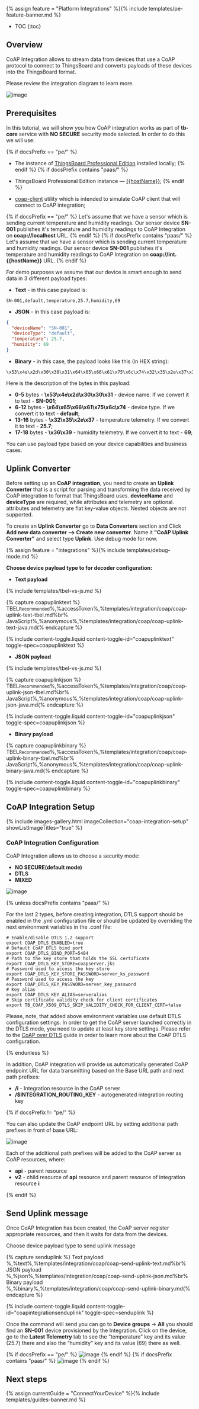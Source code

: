 {% assign feature = "Platform Integrations" %}{% include templates/pe-feature-banner.md %}

* TOC
{:toc}

## Overview

CoAP Integration allows to stream data from devices that use a CoAP protocol to connect to ThingsBoard and converts payloads of these devices into the ThingsBoard format.

Please review the integration diagram to learn more.

![image](/images/user-guide/integrations/coap-integration.svg)

## Prerequisites

In this tutorial, we will show you how CoAP integration works as part of **tb-core** service with **NO SECURE** security mode selected. In order to do this we will use: 

{% if docsPrefix == "pe/" %}
- The instance of [ThingsBoard Professional Edition](https://docs.sensef.ru/docs/user-guide/install/pe/installation-options/) installed locally;
{% endif %}
{% if docsPrefix contains "paas/" %}
- ThingsBoard Professional Edition instance — [{{hostName}}](https://{{hostName}});
{% endif %}

- [coap-client](https://manpages.ubuntu.com/manpages/focal/man5/coap-client.5.html) utility which is intended to simulate CoAP client that will connect to CoAP integration;

{% if docsPrefix == "pe/" %}
Let's assume that we have a sensor which is sending current temperature and humidity readings. Our sensor device **SN-001** publishes it's temperature and humidity readings to CoAP Integration on **coap://localhost** URL.
{% endif %}
{% if docsPrefix contains "paas/" %}
Let's assume that we have a sensor which is sending current temperature and humidity readings. Our sensor device **SN-001** publishes it's temperature and humidity readings to CoAP Integration on **coap://int.{{hostName}}** URL.
{% endif %}

For demo purposes we assume that our device is smart enough to send data in 3 different payload types:
- **Text** - in this case payload is:

```text
SN-001,default,temperature,25.7,humidity,69
```

- **JSON** - in this case payload is:

```json
{
  "deviceName": "SN-001",
  "deviceType": "default",
  "temperature": 25.7,
  "humidity": 69
}
```

- **Binary** - in this case, the payload looks like this (in HEX string):

```text
\x53\x4e\x2d\x30\x30\x31\x64\x65\x66\x61\x75\x6c\x74\x32\x35\x2e\x37\x36\x39
```

Here is the description of the bytes in this payload:
- **0-5** bytes - **\x53\x4e\x2d\x30\x30\x31** - device name. If we convert it to text - **SN-001**;
- **6-12** bytes - **\x64\x65\x66\x61\x75\x6c\x74** - device type. If we convert it to text - **default**;
- **13-16** bytes - **\x32\x35\x2e\x37** - temperature telemetry. If we convert it to text - **25.7**;
- **17-18** bytes - **\x36\x39** - humidity telemetry. If we convert it to text - **69**;

You can use payload type based on your device capabilities and business cases.

## Uplink Converter

Before setting up an **CoAP integration**, you need to create an **Uplink Converter** that is a script for parsing and transforming the data received by CoAP integration to format that ThingsBoard uses. **deviceName** and **deviceType** are required, while attributes and telemetry are optional. attributes and telemetry are flat key-value objects. Nested objects are not supported.

To create an **Uplink Converter** go to **Data Converters** section and Click **Add new data converter —> Create new converter**.
Name it **"CoAP Uplink Converter"** and select type **Uplink**. Use debug mode for now.

{% assign feature = "integrations" %}{% include templates/debug-mode.md %}

**Choose device payload type to for decoder configuration:**

- **Text payload**

{% include templates/tbel-vs-js.md %}

{% capture coapuplinktext %}
TBEL<small>Recommended</small>%,%accessToken%,%templates/integration/coap/coap-uplink-text-tbel.md%br%
JavaScript<small></small>%,%anonymous%,%templates/integration/coap/coap-uplink-text-java.md{% endcapture %}

{% include content-toggle.liquid content-toggle-id="coapuplinktext" toggle-spec=coapuplinktext %}

- **JSON payload**

{% include templates/tbel-vs-js.md %}

{% capture coapuplinkjson %}
TBEL<small>Recommended</small>%,%accessToken%,%templates/integration/coap/coap-uplink-json-tbel.md%br%
JavaScript<small></small>%,%anonymous%,%templates/integration/coap/coap-uplink-json-java.md{% endcapture %}

{% include content-toggle.liquid content-toggle-id="coapuplinkjson" toggle-spec=coapuplinkjson %}


- **Binary payload**

{% capture coapuplinkbinary %}
TBEL<small>Recommended</small>%,%accessToken%,%templates/integration/coap/coap-uplink-binary-tbel.md%br%
JavaScript<small></small>%,%anonymous%,%templates/integration/coap/coap-uplink-binary-java.md{% endcapture %}

{% include content-toggle.liquid content-toggle-id="coapuplinkbinary" toggle-spec=coapuplinkbinary %}

## CoAP Integration Setup

{% include images-gallery.html imageCollection="coap-integration-setup" showListImageTitles="true" %}

### CoAP Integration Configuration

CoAP Integration allows us to choose a security mode:

- **NO SECURE(default mode)**
- **DTLS**
- **MIXED**

![image](/images/user-guide/integrations/coap/coap-integration-modes-1.png)

{% unless docsPrefix contains "paas/" %}


For the last 2 types, before creating integration, DTLS support should be enabled in the .yml configuration file or should be updated by overriding the next environment variables in the .conf file:

```
# Enable/disable DTLS 1.2 support
export COAP_DTLS_ENABLED=true
# Default CoAP DTLS bind port
export COAP_DTLS_BIND_PORT=5484 
# Path to the key store that holds the SSL certificate
export COAP_DTLS_KEY_STORE=coapserver.jks 
# Password used to access the key store
export COAP_DTLS_KEY_STORE_PASSWORD=server_ks_password
# Password used to access the key
export COAP_DTLS_KEY_PASSWORD=server_key_password
# Key alias
export COAP_DTLS_KEY_ALIAS=serveralias
# Skip certificate validity check for client certificates
export TB_COAP_X509_DTLS_SKIP_VALIDITY_CHECK_FOR_CLIENT_CERT=false
```

Please, note, that added above environment variables use default DTLS configuration settings. In order to get the CoAP server launched correctly in the DTLS mode, you need to update at least key store settings. Please refer to the [CoAP over DTLS](/docs/{{docsPrefix}}user-guide/coap-over-dtls) guide in order to learn more about the CoAP DTLS configuration.

{% endunless %}

In addition, CoAP integration will provide us automatically generated CoAP endpoint URL for data transmitting based on the Base URL path and next path prefixes:
- **/i** - Integration resource in the CoAP server
- **/$INTEGRATION_ROUTING_KEY** - autogenerated integration routing key

{% if docsPrefix != "pe/" %}

You can also update the CoAP endpoint URL by setting additional path prefixes in front of base URL:

![image](/images/user-guide/integrations/coap/coap-integration-configuration-extra-path-prefix-1-paas.png)

Each of the additional path prefixes will be added to the CoAP server as CoAP resources, where:
- **api** - parent resource
- **v2** - child resource of **api** resource and parent resource of integration resource **i**

{% endif %}

## Send Uplink message

Once CoAP Integration has been created, the CoAP server register appropriate resources, and then it waits for data from the devices.

Choose device payload type to send uplink message

{% capture senduplink %}
Text payload<br>%,%text%,%templates/integration/coap/coap-send-uplink-text.md%br%
JSON payload<br>%,%json%,%templates/integration/coap/coap-send-uplink-json.md%br%
Binary payload<br>%,%binary%,%templates/integration/coap/coap-send-uplink-binary.md{% endcapture %}

{% include content-toggle.liquid content-toggle-id="coapintegrationsenduplink" toggle-spec=senduplink %}

Once the command will send you can go to **Device groups** -> **All** you should find an **SN-001** device provisioned by the Integration. 
Click on the device, go to the **Latest Telemetry** tab to see the “temperature” key and its value (25.7) there and also the “humidity” key and its value (69) there as well.

{% if docsPrefix == "pe/" %}
![image](/images/user-guide/integrations/coap/coap-integration-test-uplink-pe.png)
{% endif %}
{% if docsPrefix contains "paas/" %}
![image](/images/user-guide/integrations/coap/coap-integration-test-uplink-paas.png)
{% endif %}

## Next steps

{% assign currentGuide = "ConnectYourDevice" %}{% include templates/guides-banner.md %}
